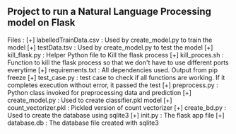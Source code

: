 <h2> Project to run a Natural Language Processing model on Flask </h2>

Files : 
[+] labelledTrainData.csv : Used by create_model.py to train the model
[+] testData.tsv          : Used by create_model.py to test the model
[+] kill_flask.py         : Helper Python file to Kill the flask process
[+] kill_proces.sh        : Function to kill the flask process so that we don't have to use different ports everytime
[+] requirements.txt      : All dependencies used. Output from pip freeze
[+] test_case.py          : test case to check if all functions are working. If it completes execution without error, it passed the test
[+] preprocess.py         : Python class invoked for preprocessing data and prediction
[+] create_model.py       : Used to create classifier.pkl model
[+] count_vectorizer.pkl  : Pickled version of count vectorizer
[+] create_bd.py          : Used to create the database using sqlite3
[+] init.py               : The flask app file
[+] database.db           : The database file created with sqlite3  
